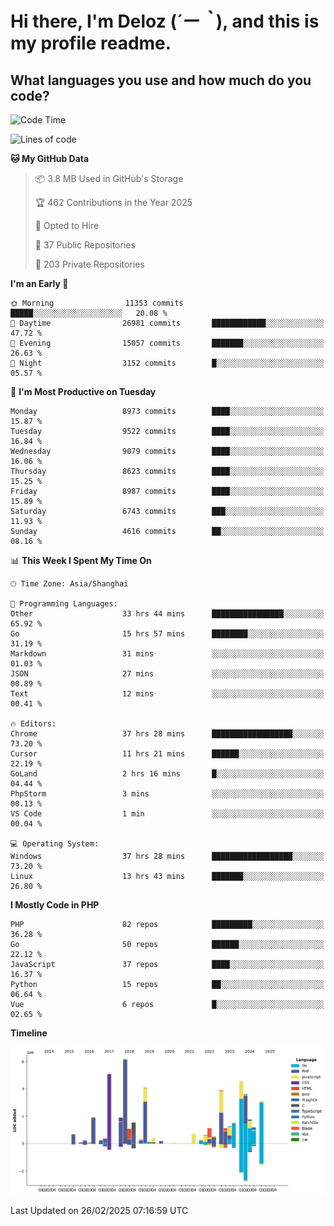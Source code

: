 # **Hi there, I'm Deloz (*´ー｀*), and this is my profile readme.**

## **What languages you use and how much do you code?**

<!--START_SECTION:waka-->
![Code Time](http://img.shields.io/badge/Code%20Time-5%2C772%20hrs%2021%20mins-blue)

![Lines of code](https://img.shields.io/badge/From%20Hello%20World%20I%27ve%20Written-49.6%20million%20lines%20of%20code-blue)

**🐱 My GitHub Data** 

> 📦 3.8 MB Used in GitHub's Storage 
 > 
> 🏆 462 Contributions in the Year 2025
 > 
> 💼 Opted to Hire
 > 
> 📜 37 Public Repositories 
 > 
> 🔑 203 Private Repositories 
 > 
**I'm an Early 🐤** 

```text
🌞 Morning                11353 commits       █████░░░░░░░░░░░░░░░░░░░░   20.08 % 
🌆 Daytime                26981 commits       ████████████░░░░░░░░░░░░░   47.72 % 
🌃 Evening                15057 commits       ███████░░░░░░░░░░░░░░░░░░   26.63 % 
🌙 Night                  3152 commits        █░░░░░░░░░░░░░░░░░░░░░░░░   05.57 % 
```
📅 **I'm Most Productive on Tuesday** 

```text
Monday                   8973 commits        ████░░░░░░░░░░░░░░░░░░░░░   15.87 % 
Tuesday                  9522 commits        ████░░░░░░░░░░░░░░░░░░░░░   16.84 % 
Wednesday                9079 commits        ████░░░░░░░░░░░░░░░░░░░░░   16.06 % 
Thursday                 8623 commits        ████░░░░░░░░░░░░░░░░░░░░░   15.25 % 
Friday                   8987 commits        ████░░░░░░░░░░░░░░░░░░░░░   15.89 % 
Saturday                 6743 commits        ███░░░░░░░░░░░░░░░░░░░░░░   11.93 % 
Sunday                   4616 commits        ██░░░░░░░░░░░░░░░░░░░░░░░   08.16 % 
```


📊 **This Week I Spent My Time On** 

```text
🕑︎ Time Zone: Asia/Shanghai

💬 Programming Languages: 
Other                    33 hrs 44 mins      ████████████████░░░░░░░░░   65.92 % 
Go                       15 hrs 57 mins      ████████░░░░░░░░░░░░░░░░░   31.19 % 
Markdown                 31 mins             ░░░░░░░░░░░░░░░░░░░░░░░░░   01.03 % 
JSON                     27 mins             ░░░░░░░░░░░░░░░░░░░░░░░░░   00.89 % 
Text                     12 mins             ░░░░░░░░░░░░░░░░░░░░░░░░░   00.41 % 

🔥 Editors: 
Chrome                   37 hrs 28 mins      ██████████████████░░░░░░░   73.20 % 
Cursor                   11 hrs 21 mins      ██████░░░░░░░░░░░░░░░░░░░   22.19 % 
GoLand                   2 hrs 16 mins       █░░░░░░░░░░░░░░░░░░░░░░░░   04.44 % 
PhpStorm                 3 mins              ░░░░░░░░░░░░░░░░░░░░░░░░░   00.13 % 
VS Code                  1 min               ░░░░░░░░░░░░░░░░░░░░░░░░░   00.04 % 

💻 Operating System: 
Windows                  37 hrs 28 mins      ██████████████████░░░░░░░   73.20 % 
Linux                    13 hrs 43 mins      ███████░░░░░░░░░░░░░░░░░░   26.80 % 
```

**I Mostly Code in PHP** 

```text
PHP                      82 repos            █████████░░░░░░░░░░░░░░░░   36.28 % 
Go                       50 repos            ██████░░░░░░░░░░░░░░░░░░░   22.12 % 
JavaScript               37 repos            ████░░░░░░░░░░░░░░░░░░░░░   16.37 % 
Python                   15 repos            ██░░░░░░░░░░░░░░░░░░░░░░░   06.64 % 
Vue                      6 repos             █░░░░░░░░░░░░░░░░░░░░░░░░   02.65 % 
```



**Timeline**

![Lines of Code chart](https://raw.githubusercontent.com/deloz/deloz/main/assets/bar_graph.png)


 Last Updated on 26/02/2025 07:16:59 UTC
<!--END_SECTION:waka-->
